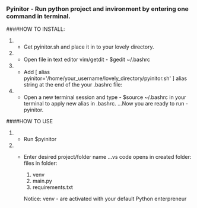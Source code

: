 ### Pyinitor - Run python project and invironment by entering one command in terminal.

####HOW TO INSTALL:
1. - Get pyinitor.sh and place it in to your lovely directory.
2. - Open file in text editor vim/getdit   -  $gedit ~/.bashrc
6. - Add [ alias pyinitor='/home/your_username/lovely_directory/pyinitor.sh' ] alias string  at the end of the your .bashrc file:    
7. - Open a new terminal session and type - $source ~/.bashrc     in your terminal to apply new alias in .bashrc. 
...Now you are ready to run - pyinitor.

####HOW TO USE
1. - Run $pyinitor
2. - Enter desired project/folder name
  ...vs code opens in created folder:
  files in folder:
      1. venv
      2. main.py
      3. requirements.txt

      Notice: venv - are activated with your default Python enterpreneur 
        
